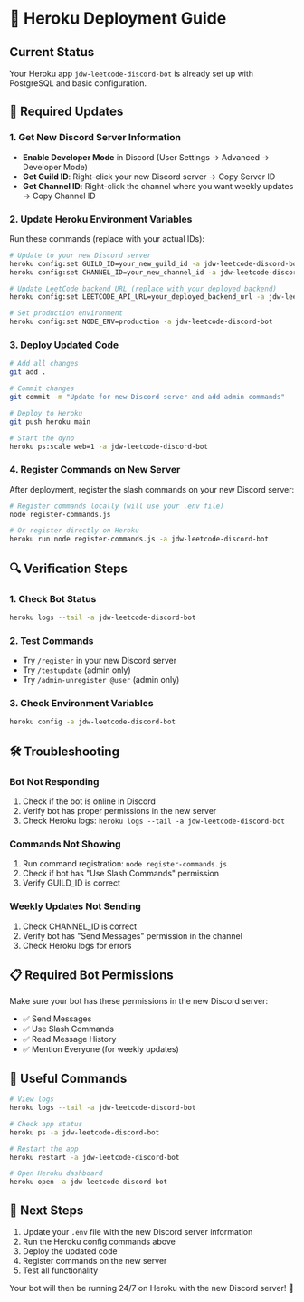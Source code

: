 # 🚀 Heroku Deployment Guide

## Current Status
Your Heroku app `jdw-leetcode-discord-bot` is already set up with PostgreSQL and basic configuration.

## 🔧 Required Updates

### 1. Get New Discord Server Information
- **Enable Developer Mode** in Discord (User Settings → Advanced → Developer Mode)
- **Get Guild ID**: Right-click your new Discord server → Copy Server ID
- **Get Channel ID**: Right-click the channel where you want weekly updates → Copy Channel ID

### 2. Update Heroku Environment Variables

Run these commands (replace with your actual IDs):

```bash
# Update to your new Discord server
heroku config:set GUILD_ID=your_new_guild_id -a jdw-leetcode-discord-bot
heroku config:set CHANNEL_ID=your_new_channel_id -a jdw-leetcode-discord-bot

# Update LeetCode backend URL (replace with your deployed backend)
heroku config:set LEETCODE_API_URL=your_deployed_backend_url -a jdw-leetcode-discord-bot

# Set production environment
heroku config:set NODE_ENV=production -a jdw-leetcode-discord-bot
```

### 3. Deploy Updated Code

```bash
# Add all changes
git add .

# Commit changes
git commit -m "Update for new Discord server and add admin commands"

# Deploy to Heroku
git push heroku main

# Start the dyno
heroku ps:scale web=1 -a jdw-leetcode-discord-bot
```

### 4. Register Commands on New Server

After deployment, register the slash commands on your new Discord server:

```bash
# Register commands locally (will use your .env file)
node register-commands.js

# Or register directly on Heroku
heroku run node register-commands.js -a jdw-leetcode-discord-bot
```

## 🔍 Verification Steps

### 1. Check Bot Status
```bash
heroku logs --tail -a jdw-leetcode-discord-bot
```

### 2. Test Commands
- Try `/register` in your new Discord server
- Try `/testupdate` (admin only)
- Try `/admin-unregister @user` (admin only)

### 3. Check Environment Variables
```bash
heroku config -a jdw-leetcode-discord-bot
```

## 🛠️ Troubleshooting

### Bot Not Responding
1. Check if the bot is online in Discord
2. Verify bot has proper permissions in the new server
3. Check Heroku logs: `heroku logs --tail -a jdw-leetcode-discord-bot`

### Commands Not Showing
1. Run command registration: `node register-commands.js`
2. Check if bot has "Use Slash Commands" permission
3. Verify GUILD_ID is correct

### Weekly Updates Not Sending
1. Check CHANNEL_ID is correct
2. Verify bot has "Send Messages" permission in the channel
3. Check Heroku logs for errors

## 📋 Required Bot Permissions

Make sure your bot has these permissions in the new Discord server:
- ✅ Send Messages
- ✅ Use Slash Commands
- ✅ Read Message History
- ✅ Mention Everyone (for weekly updates)

## 🔗 Useful Commands

```bash
# View logs
heroku logs --tail -a jdw-leetcode-discord-bot

# Check app status
heroku ps -a jdw-leetcode-discord-bot

# Restart the app
heroku restart -a jdw-leetcode-discord-bot

# Open Heroku dashboard
heroku open -a jdw-leetcode-discord-bot
```

## 🎯 Next Steps

1. Update your `.env` file with the new Discord server information
2. Run the Heroku config commands above
3. Deploy the updated code
4. Register commands on the new server
5. Test all functionality

Your bot will then be running 24/7 on Heroku with the new Discord server! 🎉 